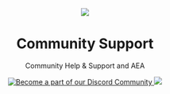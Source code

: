<div align="center">
  <img src="https://user-images.githubusercontent.com/91655303/144630238-db743fc3-72d4-4f3d-ac97-0bab2b6c2f6f.png">
  <h1>Community Support</h1>
  <p>Community Help & Support and AEA</p>
  <p>
    <a href="https://dsc.gg/learnwithcommunity">
      <img alt="Become a part of our Discord Community" src="https://img.shields.io/discord/851449008877469697?style=flat-square">
    </a>
    <a href="https://github.com/LearnWithCommunity/support/issues/new?assignees=&labels=invite+me+to+the+organisation&template=invitation.yml&title=Invite+me+to+the+GitHub+Community+Organization">
      <img src="https://img.shields.io/badge/join-our%20github%20organisation-green?style=flat-square">
    </a>
  </p>
</div>
